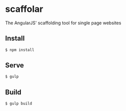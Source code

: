 scaffolar
=========

The AngularJS' scaffolding tool for single page websites

## Install

```sh
$ npm install
```

## Serve

```sh
$ gulp
```

## Build

```sh
$ gulp build
```

